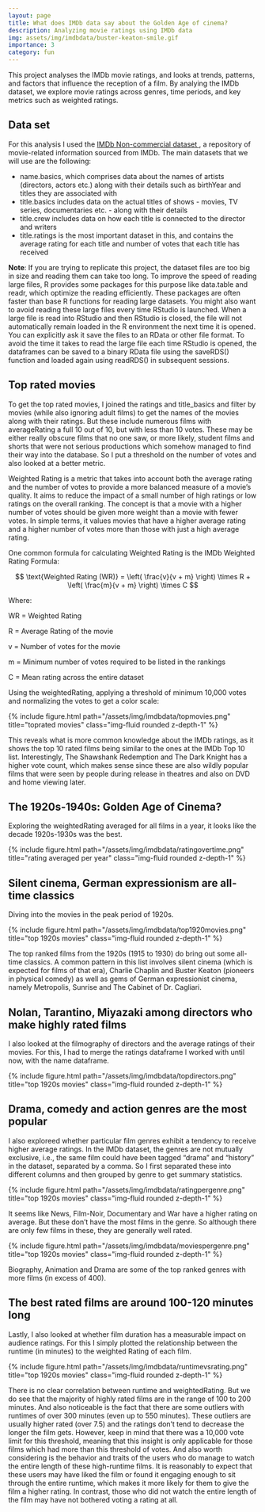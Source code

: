 ```yaml
---
layout: page
title: What does IMDb data say about the Golden Age of cinema?
description: Analyzing movie ratings using IMDb data
img: assets/img/imdbdata/buster-keaton-smile.gif
importance: 3
category: fun
---
```


This project analyses the IMDb movie ratings, and looks at trends, patterns, and factors that influence the reception of a film. By analying the IMDb dataset, we explore movie ratings across genres, time periods, and key metrics such as weighted ratings.

## Data set

For this analysis I used the <a href="https://developer.imdb.com/non-commercial-datasets/"> IMDb Non-commercial dataset </a>, a repository of movie-related information sourced from IMDb. The main datasets that we will use are the following:

- name.basics, which comprises data about the names of artists (directors, actors etc.) along with their details such as birthYear and titles they are associated with
- title.basics includes data on the actual titles of shows - movies, TV series, documentaries etc. - along with their details
- title.crew includes data on how each title is connected to the director and writers
- title.ratings is the most important dataset in this, and contains the average rating for each title and number of votes that each title has received

**Note**: If you are trying to replicate this project, the dataset files are too big in size and reading them can take too long. To improve the speed of reading large files, R provides some packages for this purpose like data.table and readr, which optimize the reading efficiently. These packages are often faster than base R functions for reading large datasets. You might also want to avoid reading these large files every time RStudio is launched. When a large file is read into RStudio and then RStudio is closed, the file will not automatically remain loaded in the R environment the next time it is opened. You can explicitly ask it save the files to an RData or other file format. To avoid the time it takes to read the large file each time RStudio is opened, the dataframes can be saved to a binary RData file using the saveRDS() function and loaded again using readRDS() in subsequent sessions.

## Top rated movies 
To get the top rated movies, I joined the ratings and title_basics and filter by movies (while also ignoring adult films) to get the names of the movies along with their ratings. But these include numerous films with averageRating a full 10 out of 10, but with less than 10 votes. These may be either really obscure films that no one saw, or more likely, student films and shorts that were not serious productions which somehow managed to find their way into the database. So I put a threshold on the number of votes and also looked at a better metric.

Weighted Rating is a metric that takes into account both the average rating and the number of votes to provide a more balanced measure of a movie’s quality. It aims to reduce the impact of a small number of high ratings or low ratings on the overall ranking. The concept is that a movie with a higher number of votes should be given more weight than a movie with fewer votes. In simple terms, it values movies that have a higher average rating and a higher number of votes more than those with just a high average rating.

One common formula for calculating Weighted Rating is the IMDb Weighted Rating Formula:


$$ \text{Weighted Rating (WR)} = \left( \frac{v}{v + m} \right) \times R + \left( \frac{m}{v + m} \right) \times C $$


Where:

WR = Weighted Rating

R = Average Rating of the movie

v = Number of votes for the movie

m = Minimum number of votes required to be listed in the rankings

C = Mean rating across the entire dataset

Using the weightedRating, applying a threshold of minimum 10,000 votes and normalizing the votes to get a color scale:

<div class="row">
    <div class="col-sm mt-3 mt-md-0">
        {% include figure.html path="/assets/img/imdbdata/topmovies.png" title="toprated movies" class="img-fluid rounded z-depth-1" %}
    </div>
</div>

This reveals what is more common knowledge about the IMDb ratings, as it shows the top 10 rated films being similar to the ones at the IMDb Top 10 list. Interestingly, The Shawshank Redemption and The Dark Knight has a higher vote count, which makes sense since these are also wildly popular films that were seen by people during release in theatres and also on DVD and home viewing later.

## The 1920s-1940s: Golden Age of Cinema?

Exploring the weightedRating averaged for all films in a year, it looks like the decade 1920s-1930s was the best.

<div class="row">
    <div class="col-sm mt-3 mt-md-0">
        {% include figure.html path="/assets/img/imdbdata/ratingovertime.png" title="rating averaged per year" class="img-fluid rounded z-depth-1" %}
    </div>
</div>


## Silent cinema, German expressionism are all-time classics

Diving into the movies in the peak period of 1920s.

<div class="row">
    <div class="col-sm mt-3 mt-md-0">
        {% include figure.html path="/assets/img/imdbdata/top1920movies.png" title="top 1920s movies" class="img-fluid rounded z-depth-1" %}
    </div>
</div>

The top ranked films from the 1920s (1915 to 1930) do bring out some all-time classics. A common pattern in this list involves silent cinema (which is expected for films of that era), Charlie Chaplin and Buster Keaton (pioneers in physical comedy) as well as gems of German expressionist cinema, namely Metropolis, Sunrise and The Cabinet of Dr. Cagliari.

## Nolan, Tarantino, Miyazaki among directors who make highly rated films

I also looked at the filmography of directors and the average ratings of their movies. For this, I had to merge the ratings dataframe I worked with until now, with the name dataframe.

<div class="row">
    <div class="col-sm mt-3 mt-md-0">
        {% include figure.html path="/assets/img/imdbdata/topdirectors.png" title="top 1920s movies" class="img-fluid rounded z-depth-1" %}
    </div>
</div>

## Drama, comedy and action genres are the most popular

I also exploreed whether particular film genres exhibit a tendency to receive higher average ratings. In the IMDb dataset, the genres are not mutually exclusive, i.e., the same film could have been tagged “drama” and “history” in the dataset, separated by a comma. So I first separated these into different columns and then grouped by genre to get summary statistics.

<div class="row">
    <div class="col-sm mt-3 mt-md-0">
        {% include figure.html path="/assets/img/imdbdata/ratingpergenre.png" title="top 1920s movies" class="img-fluid rounded z-depth-1" %}
    </div>
</div>

It seems like News, Film-Noir, Documentary and War have a higher rating on average. But these don’t have the most films in the genre. So although there are only few films in these, they are generally well rated.

<div class="row">
    <div class="col-sm mt-3 mt-md-0">
        {% include figure.html path="/assets/img/imdbdata/moviespergenre.png" title="top 1920s movies" class="img-fluid rounded z-depth-1" %}
    </div>
</div>

Biography, Animation and Drama are some of the top ranked genres with more films (in excess of 400).

## The best rated films are around 100-120 minutes long

Lastly, I also looked at whether film duration has a measurable impact on audience ratings. For this I simply plotted the relationship between the runtime (in minutes) to the weighted Rating of each film.

<div class="row">
    <div class="col-sm mt-3 mt-md-0">
        {% include figure.html path="/assets/img/imdbdata/runtimevsrating.png" title="top 1920s movies" class="img-fluid rounded z-depth-1" %}
    </div>
</div>

There is no clear correlation between runtime and weightedRating. But we do see that the majority of highly rated films are in the range of 100 to 200 minutes. And also noticeable is the fact that there are some outliers with runtimes of over 300 minutes (even up to 550 minutes). These outliers are usually higher rated (over 7.5) and the ratings don’t tend to decrease the longer the film gets. However, keep in mind that there was a 10,000 vote limit for this threshold, meaning that this insight is only applicable for those films which had more than this threshold of votes. And also worth considering is the behavior and traits of the users who do manage to watch the entire length of these high-runtime films. It is reasonably to expect that these users may have liked the film or found it engaging enough to sit through the entire runtime, which makes it more likely for them to give the film a higher rating. In contrast, those who did not watch the entire length of the film may have not bothered voting a rating at all.

